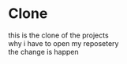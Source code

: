 # Clone
this is the clone of the projects<br>
why i have to open my reposetery<br>
the change is happen
